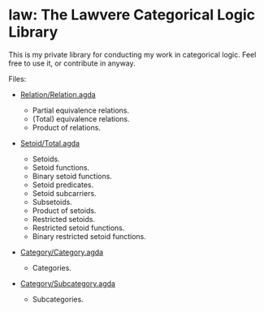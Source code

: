 law: The Lawvere Categorical Logic Library
===

This is my private library for conducting my work in categorical
logic.  Feel free to use it, or contribute in anyway.

Files:

  - [Relation/Relation.agda](Relation/Relation.agda)
    - Partial equivalence relations.
    - (Total) equivalence relations.
    - Product of relations.
    
  - [Setoid/Total.agda](Setoid/Total.agda)
    - Setoids.
    - Setoid functions.
    - Binary setoid functions.
    - Setoid predicates.
    - Setoid subcarriers.
    - Subsetoids.
    - Product of setoids.
    - Restricted setoids.
    - Restricted setoid functions.
    - Binary restricted setoid functions.

  - [Category/Category.agda](Category/Category.agda)
    - Categories.

  - [Category/Subcategory.agda](Category/Subcategory.agda)
    - Subcategories.
